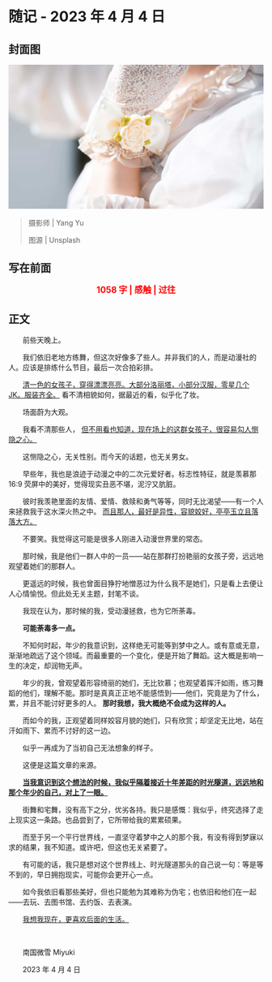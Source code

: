# 随记 - 2023 年 4 月 4 日

## 封面图

![](https://raw.githubusercontent.com/TinySnow/GithubImageHosting/main/blog/articles/essays/yang-yu-1LQYUE-ZwIo-unsplash.jpg)

> 摄影师 | Yang Yu
>
> 图源 | Unsplash

## 写在前面

<p style="color:red; text-align:center; font-weight:bold; font-size:larger;">1058 字 | 感触 | 过往</p>

## 正文

　　前些天晚上。

　　我们依旧老地方练舞，但这次好像多了些人。并非我们的人，而是动漫社的人。应该是排练什么节目，最后一次合拍彩排。

　　<u>清一色的女孩子，穿得漂漂亮亮。大部分洛丽塔，小部分汉服，零星几个 JK。服装齐全。</u> 看不清相貌如何，据最近的看，似乎化了妆。

　　场面蔚为大观。

　　我看不清那些人， <u>但不用看也知道，现在场上的这群女孩子，很容易勾人恻隐之心。</u>

　　这恻隐之心，无关性别。而今天的话题，也无关男女。

　　早些年，我也是浪迹于动漫之中的二次元爱好者。标志性特征，就是羡慕那 16:9 荧屏中的美好，觉得现实丑恶不堪，泥泞又肮脏。

　　彼时我羡艳里面的友情、爱情、救赎和勇气等等，同时无比渴望——有一个人来拯救我于这水深火热之中。 <u>而且那人，最好是异性，容貌姣好，亭亭玉立且落落大方。</u>

　　不要笑。我觉得这可能是很多人刚进入动漫世界里的常态。

　　那时候，我是他们一群人中的一员——站在那群打扮艳丽的女孩子旁，远远地观望着她们的那群人。

　　更遥远的时候，我也曾面目狰狞地憎恶过为什么我不是她们，只是看上去便让人心情愉悦。但此处无关主题，封笔不谈。

　　我现在认为，那时候的我，受动漫拯救，也为它所荼毒。

　　**可能荼毒多一点。**

　　不知何时起，年少的我意识到，这样绝无可能等到梦中之人。或有意或无意，渐渐地疏远了这个领域。而最重要的一个变化，便是开始了舞蹈。这大概是影响一生的决定，却润物无声。

　　年少的我，曾观望着形容绮丽的她们，无比钦慕；也观望着挥汗如雨，练习舞蹈的他们，理解不能。那时是真真正正地不能感悟到——他们，究竟是为了什么，累，并且不能讨好更多的人。 **那时我想，我大概绝不会成为这样的人。**

　　而如今的我，正观望着同样姣容月貌的她们，只有欣赏；却坚定无比地，站在汗如雨下、累而不讨好的这一边。

　　似乎一再成为了当初自己无法想象的样子。

　　这便是这篇文章的来源。

　　**<u>当我意识到这个想法的时候，我似乎隔着接近十年差距的时光隧道，远远地和那个年少的自己，对上了一眼。</u>**

　　街舞和宅舞，没有高下之分，优劣各持。我只是感慨：我似乎，终究选择了走上现实这一条路。也品尝到了，它所带给我的累累硕果。

　　而至于另一个平行世界线，一直坚守着梦中之人的那个我，有没有得到梦寐以求的结果，我不知道。或许吧，但这也无关紧要了。

　　有可能的话，我只是想对这个世界线上、时光隧道那头的自己说一句：等是等不到的，早日拥抱现实，可能你会更开心一点。

　　如今我依旧看那些美好，但也只能勉为其难称为伪宅；也依旧和他们在一起——去玩、去图书馆、去约饭、去表演。

　　<u>我想我现在，更喜欢后面的生活。</u>

<br />

　　南国微雪 Miyuki

　　2023 年 4 月 4 日